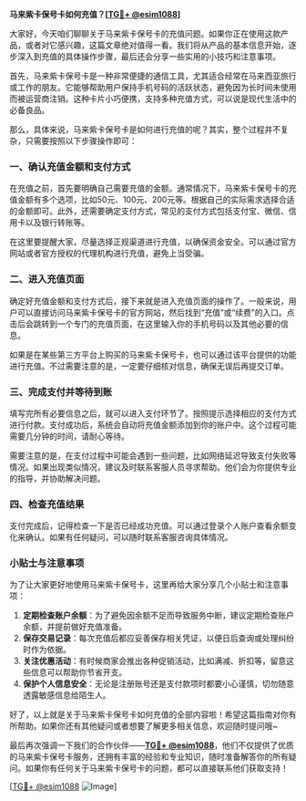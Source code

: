 **马来紫卡保号卡如何充值？[[TG💪+ @esim1088](https://t.me/s/esim1088)]**

大家好，今天咱们聊聊关于马来紫卡保号卡的充值问题。如果你正在使用这款产品，或者对它感兴趣，这篇文章绝对值得一看。我们将从产品的基本信息开始，逐步深入到充值的具体操作步骤，最后还会分享一些实用的小技巧和注意事项。

首先，马来紫卡保号卡是一种非常便捷的通信工具，尤其适合经常在马来西亚旅行或工作的朋友。它能够帮助用户保持手机号码的活跃状态，避免因为长时间未使用而被运营商注销。这种卡片小巧便携，支持多种充值方式，可以说是现代生活中的必备良品。

那么，具体来说，马来紫卡保号卡是如何进行充值的呢？其实，整个过程并不复杂，只需要按照以下步骤操作即可：

### 一、确认充值金额和支付方式

在充值之前，首先要明确自己需要充值的金额。通常情况下，马来紫卡保号卡的充值金额有多个选项，比如50元、100元、200元等。根据自己的实际需求选择合适的金额即可。此外，还需要确定支付方式，常见的支付方式包括支付宝、微信、信用卡以及银行转账等。

在这里要提醒大家，尽量选择正规渠道进行充值，以确保资金安全。可以通过官方网站或者官方授权的代理机构进行充值，避免上当受骗。

### 二、进入充值页面

确定好充值金额和支付方式后，接下来就是进入充值页面的操作了。一般来说，用户可以直接访问马来紫卡保号卡的官方网站，然后找到“充值”或“续费”的入口。点击后会跳转到一个专门的充值页面，在这里输入你的手机号码以及其他必要的信息。

如果是在某些第三方平台上购买的马来紫卡保号卡，也可以通过该平台提供的功能进行充值。不过需要注意的是，一定要仔细核对信息，确保无误后再提交订单。

### 三、完成支付并等待到账

填写完所有必要信息之后，就可以进入支付环节了。按照提示选择相应的支付方式进行付款。支付成功后，系统会自动将充值金额添加到你的账户中。这个过程可能需要几分钟的时间，请耐心等待。

需要注意的是，在支付过程中可能会遇到一些问题，比如网络延迟导致支付失败等情况。如果出现类似情况，建议及时联系客服人员寻求帮助。他们会为你提供专业的指导，并协助解决问题。

### 四、检查充值结果

支付完成后，记得检查一下是否已经成功充值。可以通过登录个人账户查看余额变化来确认。如果有任何疑问，可以随时联系客服咨询具体情况。

### 小贴士与注意事项

为了让大家更好地使用马来紫卡保号卡，这里再给大家分享几个小贴士和注意事项：

1. **定期检查账户余额**：为了避免因余额不足而导致服务中断，建议定期检查账户余额，并提前做好充值准备。
2. **保存交易记录**：每次充值后都应妥善保存相关凭证，以便日后查询或处理纠纷时作为依据。
3. **关注优惠活动**：有时候商家会推出各种促销活动，比如满减、折扣等，留意这些信息可以帮助你节省开支。
4. **保护个人信息安全**：无论是注册账号还是支付款项时都要小心谨慎，切勿随意透露敏感信息给陌生人。

好了，以上就是关于马来紫卡保号卡如何充值的全部内容啦！希望这篇指南对你有所帮助。如果你还有其他疑问或者想要了解更多相关信息，欢迎随时提问哦~

最后再次强调一下我们的合作伙伴——[**TG💪+ @esim1088**](https://t.me/s/esim1088)，他们不仅提供了优质的马来紫卡保号卡服务，还拥有丰富的经验和专业知识，随时准备解答你的所有疑问。如果你有任何关于马来紫卡保号卡的问题，都可以直接联系他们获取支持！

[[TG💪+ @esim1088](https://t.me/s/esim1088) ![Image](https://i.postimg.cc/4NQfJmqS/Snipaste-2025-05-13-00-14-12.png)]